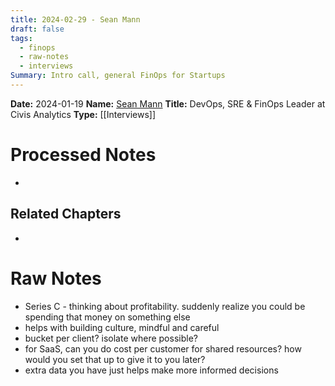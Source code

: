 ```yaml
---
title: 2024-02-29 - Sean Mann
draft: false
tags:
  - finops
  - raw-notes
  - interviews
Summary: Intro call, general FinOps for Startups
---
```


**Date:** 2024-01-19
**Name:** [Sean Mann]([https://www.linkedin.com/in/manns41078/](https://www.linkedin.com/in/manns41078/))
**Title:** DevOps, SRE & FinOps Leader at Civis Analytics
**Type:** [[Interviews]]

# Processed Notes
- 

## Related Chapters
- 

# Raw Notes
- Series C - thinking about profitability. suddenly realize you could be spending that money on something else
- helps with building culture, mindful and careful
- bucket per client? isolate where possible?
- for SaaS, can you do cost per customer for shared resources? how would you set that up to give it to you later?
- extra data you have just helps make more informed decisions